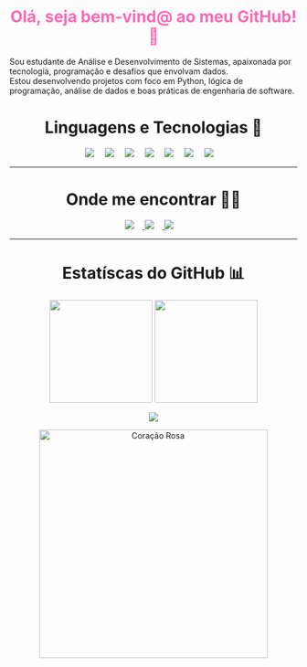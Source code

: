 <h1 align="center" style="color:#FF69B4;">Olá, seja bem-vind@ ao meu GitHub! 💖</h1>

Sou estudante de Análise e Desenvolvimento de Sistemas, apaixonada por tecnologia, programação e desafios que envolvam dados.  
Estou desenvolvendo projetos com foco em Python, lógica de programação, análise de dados e boas práticas de engenharia de software.

<h1 align="center">Linguagens e Tecnologias 🚀</h1>
<p align="center">
  <img src="https://img.shields.io/badge/-Python-3776AB?style=for-the-badge&logo=python&logoColor=white" style="margin-right:15px;"/>
  <img src="https://img.shields.io/badge/-SQL-336791?style=for-the-badge&logo=mysql&logoColor=white" style="margin-right:15px;"/>
  <img src="https://img.shields.io/badge/-Git-F05032?style=for-the-badge&logo=git&logoColor=white" style="margin-right:15px;"/>
  <img src="https://img.shields.io/badge/-GitHub-181717?style=for-the-badge&logo=github&logoColor=white" style="margin-right:15px;"/>
  <img src="https://img.shields.io/badge/-VSCode-007ACC?style=for-the-badge&logo=visualstudiocode&logoColor=white" style="margin-right:15px;"/>
  <img src="https://img.shields.io/badge/-Pandas-150458?style=for-the-badge&logo=pandas&logoColor=white" style="margin-right:15px;" />
  <img src="https://img.shields.io/badge/-Power%20BI-F2C811?style=for-the-badge&logo=powerbi&logoColor=black" style="margin-right:15px;"/>
</p>

---

<h1 align="center">Onde me encontrar 👩‍💻</h1>

<p align="center">
  <a href="https://www.linkedin.com/in/thaluane-gomes/" target="_blank">
    <img src="https://img.shields.io/badge/-LinkedIn-0A66C2?style=for-the-badge&logo=linkedin&logoColor=white" style="margin-right:15px;"/>
  </a>
  <a href="https://github.com/thaluanegomes" target="_blank">
    <img src="https://img.shields.io/badge/-GitHub-181717?style=for-the-badge&logo=github&logoColor=white" style="margin-right:15px;"/>
  </a>
  <a href="mailto:thaluaneg@gmail.com" target="_blank">
    <img src="https://img.shields.io/badge/-Email-D14836?style=for-the-badge&logo=gmail&logoColor=white" style="margin-right:15px;"/>
  </a>
</p>

---
<h1 align="center">Estatíscas do GitHub 📊</h1>
<p align="center">
  <img height="180em" src="https://github-readme-stats.vercel.app/api?username=thaluanegomes&show_icons=true&theme=maroongold&title_color=FF69B4&icon_color=FF69B4&text_color=FFB6C1&bg_color=0D1117" />
  <img height="180em" src="https://github-readme-stats.vercel.app/api/top-langs/?username=thaluanegomes&layout=compact&langs_count=8&theme=maroongold&title_color=FF69B4&text_color=FFB6C1&bg_color=0D1117" />

</p>

<p align="center">
  <img src="https://raw.githubusercontent.com/thaluanegomes/thaluanegomes/output/github-contribution-grid-snake-pink.svg" />
</p>


<p align="center">
  <img src="https://media.tenor.com/uqKq6SlKyR8AAAAj/pink-heart.gif" alt="Coração Rosa" width="400" />
</p>

